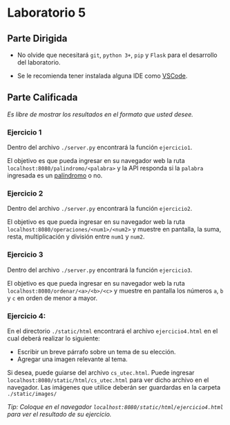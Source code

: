 # Laboratorio 5

## Parte Dirigida

- No olvide que necesitará `git`, `python 3+`, `pip` y `Flask` para el desarrollo del laboratorio.

- Se le recomienda tener instalada alguna IDE como [VSCode](https://code.visualstudio.com/download).

## Parte Calificada

*Es libre de mostrar los resultados en el formato que usted desee.*

### Ejercicio 1

Dentro del archivo `./server.py` encontrará la función `ejercicio1`. 

El objetivo es que pueda ingresar en su navegador web la ruta `localhost:8080/palindromo/<palabra>` y la API responda si la `palabra` ingresada es un [palíndromo](https://es.wikipedia.org/wiki/Pal%C3%ADndromo) o no.

### Ejercicio 2

Dentro del archivo `./server.py` encontrará la función `ejercicio2`.

El objetivo es que pueda ingresar en su navegador web la ruta `localhost:8080/operaciones/<num1>/<num2>` y muestre en pantalla, la suma, resta, multiplicación y división entre `num1` y `num2`.

### Ejercicio 3
Dentro del archivo `./server.py` encontrará la función `ejercicio3`.

El objetivo es que pueda ingresar en su navegador web la ruta `localhost:8080/ordenar/<a>/<b>/<c>` y muestre en pantalla los números `a`, `b` y `c` en orden de menor a mayor.

### Ejercicio 4:
En el directorio `./static/html` encontrará el archivo `ejercicio4.html` en el cual deberá realizar lo siguiente:

- Escribir un breve párrafo sobre un tema de su elección.
- Agregar una imagen relevante al tema.

Si desea, puede guiarse del archivo `cs_utec.html`. Puede ingresar `localhost:8080/static/html/cs_utec.html` para ver dicho archivo en el navegador. Las imágenes que utilice deberán ser guardardas en la carpeta `./static/images/`

*Tip: Coloque en el navegador `localhost:8080/static/html/ejercicio4.html` para ver el resultado de su ejercicio.*